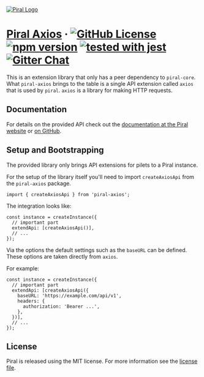 [![Piral Logo](https://github.com/smapiot/piral/raw/master/docs/assets/logo.png)](https://piral.io)

# [Piral Axios](https://piral.io) &middot; [![GitHub License](https://img.shields.io/badge/license-MIT-blue.svg)](https://github.com/smapiot/piral/blob/master/LICENSE) [![npm version](https://img.shields.io/npm/v/piral-axios.svg?style=flat)](https://www.npmjs.com/package/piral-axios) [![tested with jest](https://img.shields.io/badge/tested_with-jest-99424f.svg)](https://jestjs.io) [![Gitter Chat](https://badges.gitter.im/gitterHQ/gitter.png)](https://gitter.im/piral-io/community)

This is an extension library that only has a peer dependency to `piral-core`. What `piral-axios` brings to the table is a single API extension called `axios` that is used by `piral`. `axios` is a library for making HTTP requests.

## Documentation

For details on the provided API check out the [documentation at the Piral website](https://docs.piral.io) or [on GitHub](https://github.com/smapiot/piral/tree/master/docs).

## Setup and Bootstrapping

The provided library only brings API extensions for pilets to a Piral instance.

For the setup of the library itself you'll need to import `createAxiosApi` from the `piral-axios` package.

```tsx
import { createAxiosApi } from 'piral-axios';
```

The integration looks like:

```tsx
const instance = createInstance({
  // important part
  extendApi: [createAxiosApi()],
  // ...
});
```

Via the options the default settings such as the `baseURL` can be defined. These options are taken directly from `axios`.

For example:

```tsx
const instance = createInstance({
  // important part
  extendApi: [createAxiosApi({
    baseURL: 'https://example.com/api/v1',
    headers: {
      authorization: 'Bearer ...',
    },
  })],
  // ...
});
```

## License

Piral is released using the MIT license. For more information see the [license file](./LICENSE).
